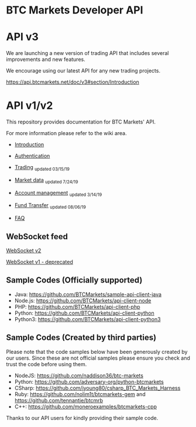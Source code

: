 # BTC Markets Developer API

# API v3
We are launching a new version of trading API that includes several improvements and new features. 

We encourage using our latest API for any new trading projects.  

https://api.btcmarkets.net/doc/v3#section/Introduction



# API v1/v2

This repository provides documentation for BTC Markets' API. 

For more information please refer to the wiki area.  

* [Introduction](https://github.com/BTCMarkets/API/wiki/Introduction)

* [Authentication](https://github.com/BTCMarkets/API/wiki/Authentication)

* [Trading](https://github.com/BTCMarkets/API/wiki/Trading-API) <sub>updated 03/15/19</sub>

* [Market data](https://github.com/BTCMarkets/API/wiki/Market-data-API) <sub>updated 7/24/19</sub>
 
* [Account management](https://github.com/BTCMarkets/API/wiki/Account-API) <sub>updated 3/14/19</sub>

* [Fund Transfer](https://github.com/BTCMarkets/API/wiki/Fund-Transfer-API) <sub>updated 08/06/19</sub>

* [FAQ](https://github.com/BTCMarkets/API/wiki/faq)


## WebSocket feed

[WebSocket v2](https://github.com/BTCMarkets/API/wiki/WebSocket-v2)

[WebSocket v1 - deprecated](https://github.com/BTCMarkets/API/wiki/websocket)


## Sample Codes (Officially supported)

* Java: https://github.com/BTCMarkets/sample-api-client-java<br />
* Node.js: https://github.com/BTCMarkets/api-client-node
* PHP: https://github.com/BTCMarkets/api-client-php
* Python: https://github.com/BTCMarkets/api-client-python<br />
* Python3: https://github.com/BTCMarkets/api-client-python3<br />

## Sample Codes (Created by third parties)
Please note that the code samples below have been generously created by our users. Since these are not official samples please ensure you check and trust the code before using them. 

* NodeJS: https://github.com/naddison36/btc-markets<br />
* Python: https://github.com/adversary-org/python-btcmarkets<br />
* CSharp: https://github.com/jyoung80/csharp_BTC_Markets_Harness<br />
* Ruby: https://github.com/nolim1t/btcmarkets-gem and https://github.com/tennantje/btcmrb <br />
* C++: https://github.com/moneroexamples/btcmarkets-cpp <br />

Thanks to our API users for kindly providing their sample code. 

